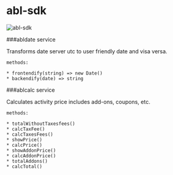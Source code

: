 # abl-sdk

![abl-sdk](http://content.screencast.com/users/a.stegno/folders/Jing/media/24a1e61b-195a-44e9-a870-23d84e116bd1/00000337.png)



###abldate service

Transforms date server utc to user friendly date and visa versa. 

```
methods:

* frontendify(string) => new Date()
* backendify(date) => string
```

###ablcalc service

Calculates activity price includes add-ons, coupons, etc.

```
methods:

* totalWithoutTaxesfees()
* calcTaxFee()
* calcTaxesFees()
* showPrice()
* calcPrice()
* showAddonPrice()
* calcAddonPrice()
* totalAddons()
* calcTotal()
```